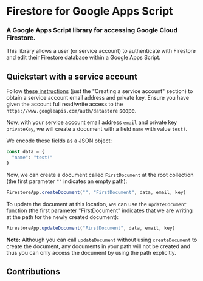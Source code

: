 # Firestore for Google Apps Script
### A Google Apps Script library for accessing Google Cloud Firestore.

This library allows a user (or service account) to authenticate with Firestore and edit their Firestore database within a Google Apps Script.

## Quickstart with a service account
Follow [these instructions](https://developers.google.com/identity/protocols/OAuth2ServiceAccount#creatinganaccount) (just the "Creating a service account" section) to obtain a service account email address and private key. Ensure you have given the account full read/write access to the `https://www.googleapis.com/auth/datastore` scope.

Now, with your service account email address `email` and private key `privateKey`, we will create a document with a field `name` with value `test!`.

We encode these fields as a JSON object:
```javascript
const data = {
  "name": "test!"
}
```

Now, we can create a document called `FirstDocument` at the root collection (the first parameter `""` indicates an empty path):
```javascript
FirestoreApp.createDocument("", "FirstDocument", data, email, key)
```

To update the document at this location, we can use the `updateDocument` function (the first parameter "FirstDocument" indicates that we are writing at the path for the newly created document):
```javascript
FirestoreApp.updateDocument("FirstDocument", data, email, key)
```
**Note:** Although you can call `updateDocument` without using `createDocument` to create the document, any documents in your path will not be created and thus you can only access the document by using the path explicitly.

## Contributions
